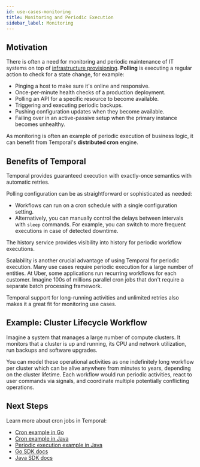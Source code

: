 ```yaml
---
id: use-cases-monitoring
title: Monitoring and Periodic Execution
sidebar_label: Monitoring
---
```



## Motivation

There is often a need for monitoring and periodic maintenance of IT systems on top of [infrastructure provisioning](/docs/use-cases-provisioning). **Polling** is executing a regular action to check for a state change, for example:

- Pinging a host to make sure it's online and responsive.
- Once-per-minute health checks of a production deployment.
- Polling an API for a specific resource to become available.
- Triggering and executing periodic backups.
- Pushing configuration updates when they become available.
- Failing over in an active-passive setup when the primary instance becomes unhealthy.

As monitoring is often an example of periodic execution of business logic, it can benefit from Temporal's **distributed cron** engine.

## Benefits of Temporal

Temporal provides guaranteed execution with exactly-once semantics with automatic retries.

Polling configuration can be as straightforward or sophisticated as needed:

- Workflows can run on a cron schedule with a single configuration setting.
- Alternatively, you can manually control the delays between intervals with `sleep` commands. For example, you can switch to more frequent executions in case of detected downtime.

The history service provides visibility into history for periodic workflow executions.

Scalability is another crucial advantage of using Temporal for periodic execution. Many use cases require periodic execution for a large number of entities. At Uber, some applications run recurring workflows for each customer. Imagine 100s of millions parallel cron jobs that don't require a separate batch processing framework.

Temporal support for long-running activities and unlimited retries also makes it a great fit for monitoring use cases.

## Example: Cluster Lifecycle Workflow

Imagine a system that manages a large number of compute clusters. It monitors that a cluster is up and running, its CPU and network utilization, run backups and software upgrades.

You can model these operational activities as one indefinitely long workflow per cluster which can be alive anywhere from minutes to years, depending on the cluster lifetime. Each workflow would run periodic activities, react to user commands via signals, and coordinate multiple potentially conflicting operations.

## Next Steps

Learn more about cron jobs in Temporal:

- [Cron example in Go](https://github.com/temporalio/temporal-go-samples/tree/master/cron)
- [Cron example in Java](https://github.com/temporalio/temporal-java-samples/blob/master/src/main/java/io/temporal/samples/hello/HelloCron.java)
- [Periodic execution example in Java](https://github.com/temporalio/temporal-java-samples/blob/master/src/main/java/io/temporal/samples/hello/HelloPeriodic.java)
- [Go SDK docs](/docs/go-distributed-cron)
- [Java SDK docs](/docs/java-distributed-cron)
